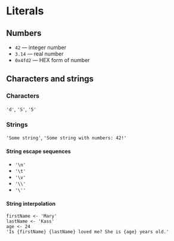 # Literals
## Numbers
* `42` — integer number
* `3.14` — real number
* `0x4fd2` — HEX form of number

## Characters and strings
### Characters
`'d'`, `'S'`, `'5'`
### Strings
`'Some string'`, `'Some string with numbers: 42!'`
#### String escape sequences
* `'\n'`
* `'\t'`
* `'\v'`
* `'\\'`
* `'\''`

#### String interpolation
```
firstName <- 'Mary'
lastName <- 'Kass'
age <- 24
'Is {firstName} {lastName} loved me? She is {age} years old.'
```
